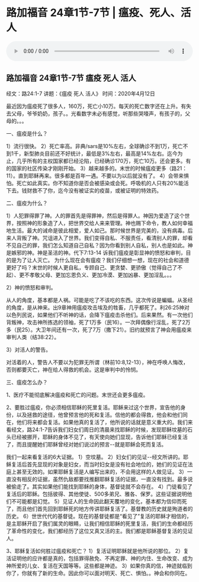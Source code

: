 # 路加福音 24章1节-7节 | 瘟疫、死人、活人

<audio style="width: 100%;" preload="false" controls controlslist="nodownload"><source src="https://cdn.simai.ml/audio/mp3/2020/200405_001.mp3" type="audio/mpeg">Your browser does not support the audio element.</audio>


## 路加福音 24章1节-7节  瘟疫 死人 活人

经文：路24:1-7      讲题：《瘟疫 死人 活人》      时间：2020年4月12日

最近因为瘟疫死了很多人，160万，死亡小10万。每天的死亡数字还在上升。有失去父母，爷爷奶奶，孩子。。光看数字未必有感觉，听那些哭嚎声，有孩子的，父母的。。。

一、瘟疫是什么？

1）流行很快。
2）死亡率高。非典/sars是10%左右，全球确诊不到1万，死亡不到1千，新型肺炎目前还不好统计，最低是3%左右，最高是14%左右。迄今为止，几乎所有的主权国家都已经沦陷，已经确诊170万，死亡10万。还会更多。有的国家的社区传染才刚刚开始。
3）越来越多的。末世的时候瘟疫更多（路21：11）。直到耶稣再来。很多都是百年一遇。不要以为以后就没有了。
4）会带来惧怕。死亡如此真实。你不知道你是否会被感染或会死。呼吸机的人只有20%能活下去。钱财救不了你，迄今没有被证实的疫苗，或被证明的特效药。

二、瘟疫为什么？

1）人犯罪得罪了神。人的罪首先是得罪神，然后是得罪人。神因为爱造了这个世界，按照神的形象造了人，把世界交给人来来管理。神也赐下命令，教人如何幸福地生活。最大的诫命是彼此相爱，爱人如己。那时候世界是完美的，没有病毒。后来人背叛了神。咒诅进入了世界。我们变得自私、不服责任，看清别人的罪，却看不见自己的罪，我们怎么知道自己自私？因为你看到别人自私，别人也是如此。神是嫉邪的神。神是圣洁的神。代下7:13-14 诉我们瘟疫是彰显神的愤怒和审判，目的是为了让人灭亡。
为什么现在会有瘟疫？我们仔细想一想，现在的社会和道德更好了吗？末世的时候人更自私，专顾自己、更贪婪、更骄傲（觉得自己了不起）、更不孝敬父母、更加忘恩负义、更加冷漠、更加凶暴、更加淫乱。。。

2）神的愤怒和审判。

从人的角度，基本都是人祸。可能是吃了不该吃的东西。这次传说是蝙蝠。从圣经的角度，是从神来。出9章神用瘟疫攻击埃及的牲畜，几乎都死了。利26:25神对以色列民说，如果他们不听神的话，会降下瘟疫击杀他们。后来果然。有一次他们背叛神，攻击神所拣选的领袖，死了1万多（民16）。一次拜偶像行淫乱，死了2万多（民25）。大卫年间还有一次，死了7万（撒下21）。旧约就预言了神会用瘟疫来审判人类（结38:22）。

3）对活人的警告。

对活着的人，警告人不要以为犯罪无所谓（林前10:8,12-13），神在呼唤人悔改，否则都要灭亡，神在给人得救的机会。这是审判中的怜悯。

三、瘟疫怎么办？

1、医疗不能彻底解决瘟疫和死亡的问题。末世还会更多瘟疫。

2、要胜过瘟疫，你必须相信耶稣的死里复活。耶稣来过这个世界，宣告他的身份，以及拯救的途径，他曾预言他的死和复活。信他的都会得救，他会和他们同在，他们将来都会复活。如果他真的复活了，他所说的话就是意义重大的。我们来看经文，路24:1-7告诉我们妇女们周日的清晨来找耶稣的时候，发现耶稣坟墓的石头已经被挪开，耶稣的身体不见了，有天使向她们显现，告诉他们耶稣已经复活了，而且提醒她们耶稣曾经对她们说过的预言--就是耶稣会死而复活。

我们一起来看复活的6大证据。
1）空坟墓。
2）妇女们的见证--经文所讲的。耶稣复活后首先显现的对象是妇女，而当时妇女是没有社会地位的，她们的见证在法庭上甚至无效的。如果耶稣复活是人编写出来的，不会用这样的人做见证。
3）一直没有相反的证据，虽然仇敌都要找推翻耶稣复活的证据，一直没有找到。最多说被偷走了。其实如果他们能找到耶稣的身体，基督徒就不会存在。
4）门徒看见了复活后的耶稣。包括彼得、其他使徒、500多弟兄、雅各、保罗。这些证据说明他们不可能都是幻觉。
5）见证人的生命因此翻天覆地的变化，基本都为信仰而死了，而且他们首先回到耶稣死的地方传讲耶稣复活了。基督教的历史就是殉道者的历史。
6）世世代代的基督徒。现在的基督徒都是“看见了”复活的耶稣才相信的，是主耶稣开启了我们属灵的眼睛，让我们相信耶稣的死里复活，我们的生命都经历了革命性的变化，我们都经历了这位又真又活的主。我们都是耶稣基督复活的见证人。

3、耶稣复活如何胜过瘟疫和死亡？
1）复活证明耶稣就是他所说的那位。
2）复活证明他的应许都是真的，包括罪得赦免、不再定罪、神的内住、生命改变、成为神所爱的儿女、复活在天国等等。这些都是神迹。
3）如果你真的信，神迹就临到你了，你就有了新的生命。因此你可以面对明天、死亡、惧怕。。神会和你同在。
